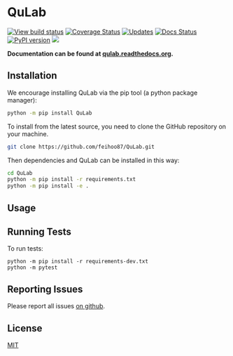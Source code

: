 # QuLab
[![View build status](https://travis-ci.org/feihoo87/QuLab.svg?branch=master)](https://travis-ci.org/feihoo87/QuLab)
[![Coverage Status](https://coveralls.io/repos/github/feihoo87/QuLab/badge.svg)](https://coveralls.io/github/feihoo87/QuLab)
[![Updates](https://pyup.io/repos/github/feihoo87/QuLab/shield.svg)](https://pyup.io/repos/github/feihoo87/QuLab/)
[![Docs Status](https://readthedocs.org/projects/qulab/badge/?version=latest)](http://qulab.readthedocs.org)
[![PyPI version](https://badge.fury.io/py/QuLab.svg)](https://badge.fury.io/py/QuLab)
[![](https://img.shields.io/badge/python-3.6%2C%203.7-brightgreen.svg)]()

**Documentation can be found at [qulab.readthedocs.org](https://qulab.readthedocs.org/).**

## Installation
We encourage installing QuLab via the pip tool (a python package manager):
```bash
python -m pip install QuLab
```

To install from the latest source, you need to clone the GitHub repository on your machine.
```bash
git clone https://github.com/feihoo87/QuLab.git
```

Then dependencies and QuLab can be installed in this way:
```bash
cd QuLab
python -m pip install -r requirements.txt
python -m pip install -e .
```

## Usage


## Running Tests
To run tests:

```
python -m pip install -r requirements-dev.txt
python -m pytest
```

## Reporting Issues
Please report all issues [on github](https://github.com/feihoo87/QuLab/issues).

## License

[MIT](https://opensource.org/licenses/MIT)
